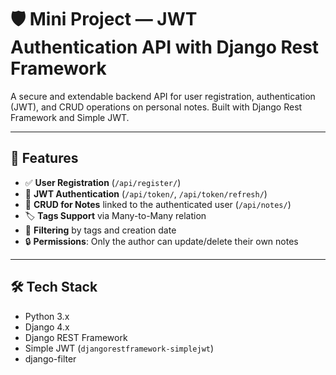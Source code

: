 # 🛡️ Mini Project — JWT Authentication API with Django Rest Framework

A secure and extendable backend API for user registration, authentication (JWT), and CRUD operations on personal notes. Built with Django Rest Framework and Simple JWT.

---

## 🚀 Features

- ✅ **User Registration** (`/api/register/`)
- 🔐 **JWT Authentication** (`/api/token/`, `/api/token/refresh/`)
- 📝 **CRUD for Notes** linked to the authenticated user (`/api/notes/`)
- 🏷️ **Tags Support** via Many-to-Many relation
- 🔎 **Filtering** by tags and creation date
- 🔒 **Permissions**: Only the author can update/delete their own notes

---

## 🛠️ Tech Stack

- Python 3.x
- Django 4.x
- Django REST Framework
- Simple JWT (`djangorestframework-simplejwt`)
- django-filter
